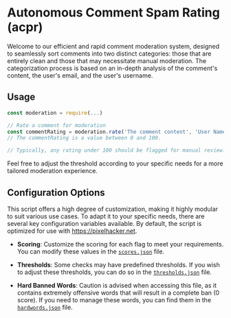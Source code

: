 # Autonomous Comment Spam Rating (acpr)
Welcome to our efficient and rapid comment moderation system, designed to seamlessly sort comments into two distinct categories: those that are entirely clean and those that may necessitate manual moderation. The categorization process is based on an in-depth analysis of the comment's content, the user's email, and the user's username.

## Usage
```js
const moderation = require(...)

// Rate a comment for moderation
const commentRating = moderation.rate('The comment content', 'User Name', 'user@email.com');
// The commentRating is a value between 0 and 100.

// Typically, any rating under 100 should be flagged for manual review. However, you can customize the threshold as per your requirements.
```

Feel free to adjust the threshold according to your specific needs for a more tailored moderation experience.


## Configuration Options

This script offers a high degree of customization, making it highly modular to suit various use cases. To adapt it to your specific needs, there are several key configuration variables available. By default, the script is optimized for use with https://pixelhacker.net.

- **Scoring**: Customize the scoring for each flag to meet your requirements. You can modify these values in the [`scores.json`](scores.json) file.

- **Thresholds**: Some checks may have predefined thresholds. If you wish to adjust these thresholds, you can do so in the [`thresholds.json`](thresholds.json) file.

- **Hard Banned Words**: Caution is advised when accessing this file, as it contains extremely offensive words that will result in a complete ban (0 score). If you need to manage these words, you can find them in the [`hardwords.json`](hardwords.json) file.
